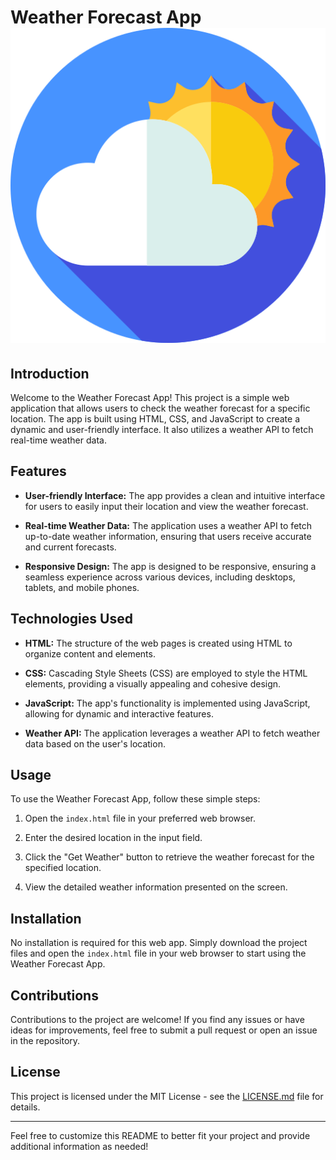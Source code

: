 # Weather Forecast App  ![Weather Forecast Image](assests/cloudyyy.png)

## Introduction

Welcome to the Weather Forecast App! This project is a simple web application that allows users to check the weather forecast for a specific location. The app is built using HTML, CSS, and JavaScript to create a dynamic and user-friendly interface. It also utilizes a weather API to fetch real-time weather data.

## Features

- **User-friendly Interface:** The app provides a clean and intuitive interface for users to easily input their location and view the weather forecast.

- **Real-time Weather Data:** The application uses a weather API to fetch up-to-date weather information, ensuring that users receive accurate and current forecasts.

- **Responsive Design:** The app is designed to be responsive, ensuring a seamless experience across various devices, including desktops, tablets, and mobile phones.

## Technologies Used

- **HTML:** The structure of the web pages is created using HTML to organize content and elements.

- **CSS:** Cascading Style Sheets (CSS) are employed to style the HTML elements, providing a visually appealing and cohesive design.

- **JavaScript:** The app's functionality is implemented using JavaScript, allowing for dynamic and interactive features.

- **Weather API:** The application leverages a weather API to fetch weather data based on the user's location.

## Usage

To use the Weather Forecast App, follow these simple steps:

1. Open the `index.html` file in your preferred web browser.

2. Enter the desired location in the input field.

3. Click the "Get Weather" button to retrieve the weather forecast for the specified location.

4. View the detailed weather information presented on the screen.

## Installation

No installation is required for this web app. Simply download the project files and open the `index.html` file in your web browser to start using the Weather Forecast App.

## Contributions

Contributions to the project are welcome! If you find any issues or have ideas for improvements, feel free to submit a pull request or open an issue in the repository.

## License

This project is licensed under the MIT License - see the [LICENSE.md](LICENSE.md) file for details.

---

Feel free to customize this README to better fit your project and provide additional information as needed!
